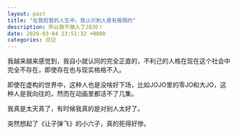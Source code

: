 ```yaml
---
layout: post
title: "在我短暂的人生中，我认识到人是有极限的"
description: 所以我不做人了JOJO！
date: 2020-03-04 23:51:32 +0800
categories: 日记
---
```


我越来越来感觉到，我自小就认同的完全正直的，不利己的人格在现在这个社会中完全不存在，即使存在也与现实格格不入。

即使在虚构的世界中，这种人也是没啥好下场，比如JOJO里的零JO和大JO，这种人是我向往的，然而在动画里都活不了几集。  

我真是太天真了，有时候我真的是对别人太好了。

突然想起了《让子弹飞》的小六子，真的死得好惨。 
